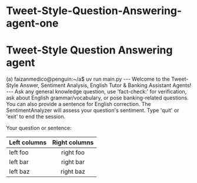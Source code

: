 # Tweet-Style-Question-Answering-agent-one

# Tweet-Style Question Answering agent


(a) faizanmedico@penguin:~/a$ uv run main.py
--- Welcome to the Tweet-Style Answer, Sentiment Analysis, English Tutor & Banking Assistant Agents! ---
Ask any general knowledge question, use 'fact-check:' for verification, ask about English grammar/vocabulary, or pose banking-related questions.
You can also provide a sentence for English correction.
The SentimentAnalyzer will assess your question's sentiment.
Type 'quit' or 'exit' to end the session.

Your question or sentence: 

| Left columns  | Right columns |
| ------------- |:-------------:|
| left foo      | right foo     |
| left bar      | right bar     |
| left baz      | right baz     |
